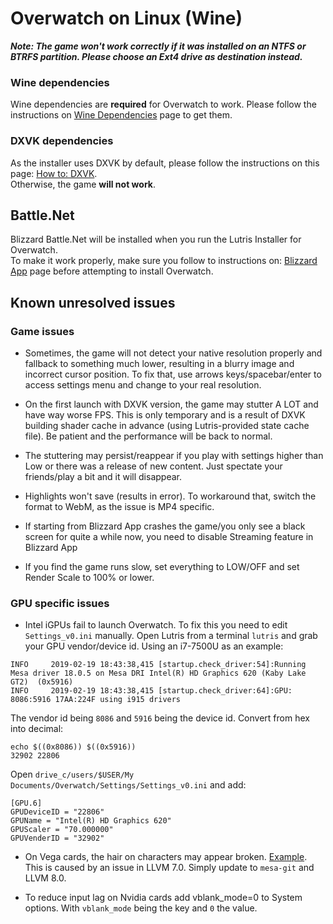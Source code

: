 # Overwatch on Linux (Wine)

**_Note: The game won't work correctly if it was installed on an NTFS or BTRFS partition. Please choose an Ext4 drive as destination instead._**

### Wine dependencies
Wine dependencies are **required** for Overwatch to work. Please follow the instructions on [Wine Dependencies](https://github.com/lutris/docs/blob/master/WineDependencies.md) page to get them.

### DXVK dependencies
As the installer uses DXVK by default, please follow the instructions on this page: [How to: DXVK](https://github.com/lutris/docs/blob/master/HowToDXVK.md).<br>
Otherwise, the game **will not work**.

## Battle.Net
Blizzard Battle.Net will be installed when you run the Lutris Installer for Overwatch.<br> To make it work properly, make sure you follow to instructions on: [Blizzard App](https://github.com/lutris/docs/blob/master/Battle.Net.md) page before attempting to install Overwatch.

## Known unresolved issues

### Game issues

- Sometimes, the game will not detect your native resolution properly and fallback to something much lower, resulting in a blurry image and incorrect cursor position. To fix that, use arrows keys/spacebar/enter to access settings menu and change to your real resolution.

- On the first launch with DXVK version, the game may stutter A LOT and have way worse FPS. This is only temporary and is a result of DXVK building shader cache in advance (using Lutris-provided state cache file). Be patient and the performance will be back to normal.

- The stuttering may persist/reappear if you play with settings higher than Low or there was a release of new content. Just spectate your friends/play a bit and it will disappear.

- Highlights won't save (results in error). To workaround that, switch the format to WebM, as the issue is MP4 specific.

- If starting from Blizzard App crashes the game/you only see a black screen for quite a while now, you need to disable Streaming feature in Blizzard App

- If you find the game runs slow, set everything to LOW/OFF and set Render Scale to 100% or lower.


### GPU specific issues

- Intel iGPUs fail to launch Overwatch. To fix this you need to edit `Settings_v0.ini` manually. Open Lutris from a terminal `lutris` and grab your GPU vendor/device id. Using an i7-7500U as an example:

```
INFO     2019-02-19 18:43:38,415 [startup.check_driver:54]:Running Mesa driver 18.0.5 on Mesa DRI Intel(R) HD Graphics 620 (Kaby Lake GT2)  (0x5916)
INFO     2019-02-19 18:43:38,415 [startup.check_driver:64]:GPU: 8086:5916 17AA:224F using i915 drivers
```

The vendor id being `8086` and `5916` being the device id. Convert from hex into decimal:

```
echo $((0x8086)) $((0x5916))
32902 22806
```

Open `drive_c/users/$USER/My Documents/Overwatch/Settings/Settings_v0.ini` and add:

```
[GPU.6]
GPUDeviceID = "22806"
GPUName = "Intel(R) HD Graphics 620"
GPUScaler = "70.000000"
GPUVenderID = "32902"
```

- On Vega cards, the hair on characters may appear broken. [Example](https://i.imgur.com/RmWCuCs.jpg). This is caused by an issue in LLVM 7.0. Simply update to `mesa-git` and LLVM 8.0.

- To reduce input lag on Nvidia cards add vblank_mode=0 to System options. With `vblank_mode` being the key and `0` the value.
